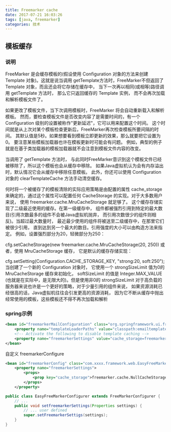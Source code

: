 ```yaml
---
title: Freemarker cache
date: 2017-07-21 16:03:26
tags: [java, freemarker]
categories: 技术
---
```


## 模板缓存

<!-- more -->

### 说明
FreeMarker 是会缓存模板的(假设使用 Configuration 对象的方法来创建 Template 对象)。这就是说当调用 getTemplate方法时，FreeMarker不但返回了 Template 对象，而且还会将它存储在缓存中， 当下一次再以相同(或相等)路径调用 getTemplate 方法时， 那么它只返回缓存的 Template 实例， 而不会再次加载和解析模板文件了。

如果更改了模板文件，当下次调用模板时，FreeMarker 将会自动重新载入和解析模板。 然而，要检查模板文件是否改变内容了是需要时间的，有一个 Configuration 级别的设置被称作"更新延迟"，它可以用来配置这个时间。 这个时间就是从上次对某个模板检查更新后，FreeMarker再次检查模板所要间隔的时间。 其默认值是5秒。如果想要看到模板立即更新的效果，那么就要把它设置为0。 要注意某些模板加载器也许在模板更新时可能会有问题。 例如，典型的例子就是在基于类加载器的模板加载器就不会注意到模板文件内容的改变。

当调用了 getTemplate 方法时， 与此同时FreeMarker意识到这个模板文件已经被移除了，所以这个模板也会从缓存中移除。 如果Java虚拟机认为会有内存溢出时，默认情况它会从缓存中移除任意模板。 此外，你还可以使用 Configuration 对象的 clearTemplateCache 方法手动清空缓存。

何时将一个被缓存了的模板清除的实际应用策略是由配置的属性 cache_storage 来确定的，通过这个属性可以配置任何 CacheStorage 的实现。对于大多数用户来说， 使用 freemarker.cache.MruCacheStorage 就足够了。 这个缓存存储实现了二级最近使用的缓存。在第一级缓存中， 组件都被强烈引用到特定的最大数目(引用次数最多的组件不会被Java虚拟机抛弃， 而引用次数很少的组件则相反)。当超过最大数量时， 最近最少使用的组件将被送至二级缓存中，在那里它们被很少引用， 直到达到另一个最大的数目。引用强度的大小可以由构造方法来指定。 例如，设置强烈部分为20，轻微部分为250：

cfg.setCacheStorage(new freemarker.cache.MruCacheStorage(20, 250))
或者，使用 MruCacheStorage 缓存， 它是默认的缓存存储实现：

cfg.setSetting(Configuration.CACHE_STORAGE_KEY, "strong:20, soft:250");
当创建了一个新的 Configuration 对象时， 它使用一个 strongSizeLimit 值为0的 MruCacheStorage 缓存来初始化， softSizeLimit 的值是 Integer.MAX_VALUE (也就是在实际中，是无限大的)。但是使用非0的 strongSizeLimit 对于高负载的服务器来说也许是一个更好的策略，对于少量引用的组件来说， 如果资源消耗已经很高的话，Java虚拟机往往会引发更高的资源消耗， 因为它不断从缓存中抛出经常使用的模板，这些模板还不得不再次加载和解析

### spring示例

``` xml
<bean id="freemarkerMailConfiguration" class="org.springframework.ui.freemarker.FreeMarkerConfigurationFactoryBean">
    <property name="templateLoaderPaths" value="classpath:emailtemplates/task,classpath:emailtemplates/user"/>
    <!-- Activate the following to disable template caching -->
    <property name="freemarkerSettings" value="cache_storage=freemarker.cache.NullCacheStorage" />
</bean>

```

自定义 freemarkerConfigure

``` xml
<bean id="freemarkerConfig" class="com.xxxx.framework.web.EasyFreeMarkerConfigurer">
    <property name="freemarkerSettings">
        <props>
            <prop key="cache_storage">freemarker.cache.NullCacheStorage</prop>
        </props>
    </property>

```

``` java
public class EasyFreeMarkerConfigurer extends FreeMarkerConfigurer {
    // ...
    public void setfreemarkerSettings(Properties settings) {
        // ... user defined 
        super.setFreemarkerSettigs(settings);
    }
}
```